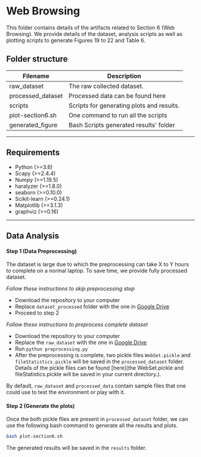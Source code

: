 # Web Browsing 

This folder contains details of the artifacts related to Section 6 (Web Browsing). We provide details of the dataset, analysis scripts as well as plotting scripts to generate Figures 19 to 22 and Table 6.

## Folder structure
|     Filename      |                         Description                          |
| --------------- | ---------------------------------------------------------- |
| raw_dataset    | The raw collected dataset.      |
| processed_dataset | Processed data can be found here         |
| scripts      | Scripts for generating plots and results. |
| plot-section6.sh  | One command to run all the scripts              |
| generated_figure  | Bash Scripts generated results' folder            |

---

## Requirements

* Python (>=3.6)
* Scapy (>=2.4.4)
* Numpy (>=1.19.5)
* haralyzer (>=1.8.0)
* seaborn (>=0.10.0)
* Scikit-learn (>=0.24.1)
* Matplotlib (>=3.1.3)
* graphviz (>=0.16)

---

## Data Analysis

#### Step 1 (Data Preprocessing)

The dataset is large due to which the preprocessing can take X to Y hours to complete on a normal laptop. To save time, we provide fully processed dataset. 

*Follow these instructions to skip preprocessing step*
   - Download the repository to your computer
   - Replace `dataset_processed` folder with the one in [Google Drive](https://drive.google.com/drive/u/1/folders/1ADDPvkAGiRTYAIxJJUzuY_UhMTW9Ifm0)
   - Proceed to step 2

*Follow these instructions to preprocess complete dataset*
   - Download the repository to your computer
   - Replace the `raw_dataset` with the one in [Google Drive](https://drive.google.com/drive/u/1/folders/1ADDPvkAGiRTYAIxJJUzuY_UhMTW9Ifm0)
   - Run `python preprocessing.py`
   - After the preprocessing is complete, two pickle files `WebSet.pickle` and `fileStatistics.pickle` will be saved in the `processed_dataset` folder. Details of the pickle files can be found [here](the WebSet.pickle and fileStatistics.pickle will be saved in your current directory.).

By default, `raw_dataset` and `processed_data` contain sample files that one could use to test the environment or play with it. 

#### Step 2 (Generate the plots)

Once the both pickle files are present in `processed_dataset` folder, we can use the following bash command to generate all the results and plots.

```bash
bash plot-section6.sh
```
The generated results will be saved in the `results` folder.
